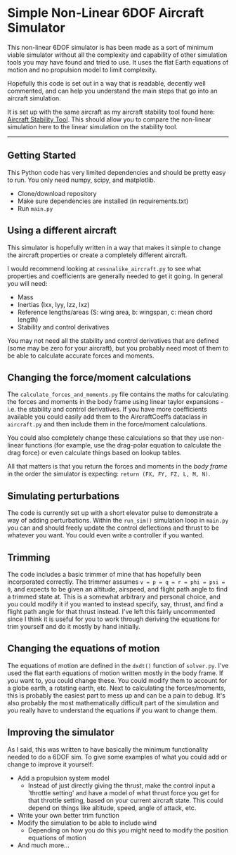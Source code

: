 # Simple Non-Linear 6DOF Aircraft Simulator

This non-linear 6DOF simulator is has been made as a sort of
minimum viable simulator without all the complexity and capability
of other simulation tools you may have found and tried to use.
It uses the flat Earth equations of motion and no propulsion model to limit complexity.

Hopefully this code is set out in a way that is readable, decently
well commented, and can help you understand the main steps that
go into an aircraft simulation.

It is set up with the same aircraft as my aircraft stability tool found here: [Aircraft Stability Tool](https://simmeon.github.io/aircraft-stability/). This should allow you to compare the non-linear simulation here to the linear simulation on the stability tool.

---

## Getting Started

This Python code has very limited dependencies and should be pretty easy to run. You only need numpy, scipy, and matplotlib.

- Clone/download repository
- Make sure dependencies are installed (in requirements.txt)
- Run `main.py`

## Using a different aircraft

This simulator is hopefully written in a way that makes it simple to change the aircraft properties or create a completely different aircraft.

I would recommend looking at `cessnalike_aircraft.py` to see what properties and coefficients are generally needed to get it going. In general you will need:

- Mass
- Inertias (Ixx, Iyy, Izz, Ixz)
- Reference lengths/areas (S: wing area, b: wingspan, c: mean chord length)
- Stability and control derivatives


You may not need all the stability and control derivatives that are defined (some may be zero for your aircraft), but you probably need most of them to be able to calculate accurate forces and moments.

## Changing the force/moment calculations

The `calculate_forces_and_moments.py` file contains the maths for calculating the forces and moments in the body frame using linear taylor expansions - i.e. the stability and control derivatives. If you have more coefficients available you could easily add them to the AircraftCoeffs dataclass in `aircraft.py` and then include them in the force/moment calculations.

You could also completely change these calculations so that they use non-linear functions (for example, use the drag-polar equation to calculate the drag force) or even calculate things based on lookup tables.

All that matters is that you return the forces and moments in the *body frame* in the order the simulator is expecting: `return (FX, FY, FZ, L, M, N)`.

## Simulating perturbations

The code is currently set up with a short elevator pulse to demonstrate a way of adding perturbations. Within the `run_sim()` simulation loop in `main.py` you can and should freely update the control deflections and thrust to be whatever you want. You could even write a controller if you wanted.

## Trimming

The code includes a basic trimmer of mine that has hopefully been incorporated correctly. The trimmer assumes `v = p = q = r = phi = psi = 0`, and expects to be given an altitude, airspeed, and flight path angle to find a trimmed state at. This is a somewhat arbitrary and personal choice, and you could modify it if you wanted to instead specify, say, thrust, and find a flight path angle for that thrust instead. I've left this fairly uncommented since I think it is useful for you to work through deriving the equations for trim yourself and do it mostly by hand initially. 

## Changing the equations of motion

The equations of motion are defined in the `dxdt()` function of `solver.py`. I've used the flat earth equations of motion written mostly in the body frame. If you want to, you could change these. You could modify them to account for a globe earth, a rotating earth, etc. Next to calculating the forces/moments, this is probably the easiest part to mess up and can be a pain to debug. It's also probably the most mathematically difficult part of the simulation and you really have to understand the equations if you want to change them.

## Improving the simulator

As I said, this was written to have basically the minimum functionality needed to do a 6DOF sim. To give some examples of what you could add or change to improve it yourself:

- Add a propulsion system model
    - Instead of just directly giving the thrust, make the control input a 'throttle setting' and have a model of what thrust force you get for that throttle setting, based on your current aircraft state. This could depend on things like altitude, speed, angle of attack, etc.
- Write your own better trim function
- Modify the simulation to be able to include wind
    - Depending on how you do this you might need to modify the position equations of motion
- And much more...